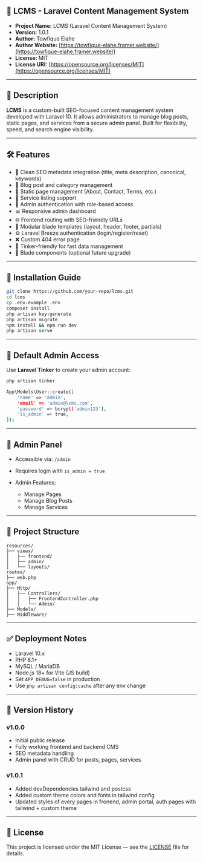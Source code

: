 ## 🧾 LCMS - Laravel Content Management System

-   **Project Name:** LCMS (Laravel Content Management System)
-   **Version:** 1.0.1
-   **Author:** Towfique Elahe
-   **Author Website:** [https://towfique-elahe.framer.website/](https://towfique-elahe.framer.website/)
-   **License:** MIT
-   **License URI:** [https://opensource.org/licenses/MIT](https://opensource.org/licenses/MIT)

---

## 📄 Description

**LCMS** is a custom-built SEO-focused content management system developed with Laravel 10. It allows administrators to manage blog posts, static pages, and services from a secure admin panel. Built for flexibility, speed, and search engine visibility.

---

## 🛠️ Features

-   🧠 Clean SEO metadata integration (title, meta description, canonical, keywords)
-   📝 Blog post and category management
-   📄 Static page management (About, Contact, Terms, etc.)
-   💼 Service listing support
-   🔐 Admin authentication with role-based access
-   📊 Responsive admin dashboard
-   🌐 Frontend routing with SEO-friendly URLs
-   📁 Modular blade templates (layout, header, footer, partials)
-   ⚙️ Laravel Breeze authentication (login/register/reset)
-   ❌ Custom 404 error page
-   🧪 Tinker-friendly for fast data management
-   💬 Blade components (optional future upgrade)

---

## 🚀 Installation Guide

```bash
git clone https://github.com/your-repo/lcms.git
cd lcms
cp .env.example .env
composer install
php artisan key:generate
php artisan migrate
npm install && npm run dev
php artisan serve
```

---

## 🔑 Default Admin Access

Use **Laravel Tinker** to create your admin account:

```bash
php artisan tinker

App\Models\User::create([
    'name' => 'admin',
    'email' => 'admin@lcms.com',
    'password' => bcrypt('admin123'),
    'is_admin' => true,
]);
```

---

## 🔐 Admin Panel

-   Accessible via: `/admin`
-   Requires login with `is_admin = true`
-   Admin Features:

    -   Manage Pages
    -   Manage Blog Posts
    -   Manage Services

---

## 📁 Project Structure

```
resources/
├── views/
│   ├── frontend/
│   ├── admin/
│   └── layouts/
routes/
├── web.php
app/
├── Http/
│   ├── Controllers/
│   │   ├── FrontendController.php
│   │   └── Admin/
├── Models/
├── Middleware/
```

---

## ✅ Deployment Notes

-   Laravel 10.x
-   PHP 8.1+
-   MySQL / MariaDB
-   Node.js 18+ for Vite (JS build)
-   Set `APP_DEBUG=false` in production
-   Use `php artisan config:cache` after any env change

---

## 🧪 Version History

### v1.0.0

-   Initial public release
-   Fully working frontend and backend CMS
-   SEO metadata handling
-   Admin panel with CRUD for posts, pages, services

### v1.0.1

-   Added devDependencies tailwind and postcss
-   Added custom theme colors and fonts in tailwind config
-   Updated styles of every pages in fronend, admin portal, auth pages with tailwind + custom theme

---

## 📜 License

This project is licensed under the MIT License — see the [LICENSE](https://opensource.org/licenses/MIT) file for details.
